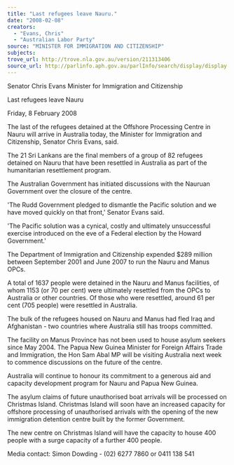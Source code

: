 ```yaml
---
title: "Last refugees leave Nauru."
date: "2008-02-08"
creators:
  - "Evans, Chris"
  - "Australian Labor Party"
source: "MINISTER FOR IMMIGRATION AND CITIZENSHIP"
subjects:
trove_url: http://trove.nla.gov.au/version/211313406
source_url: http://parlinfo.aph.gov.au/parlInfo/search/display/display.w3p;query=Id%3A%22media/pressrel/YUNP6%22
---
```


 

 Senator Chris Evans  Minister for Immigration and Citizenship 

 

 Last refugees leave Nauru 

 Friday, 8 February 2008 

 The last of the refugees detained at the Offshore Processing Centre in Nauru will arrive in  Australia today, the Minister for Immigration and Citizenship, Senator Chris Evans, said. 

 The 21 Sri Lankans are the final members of a group of 82 refugees detained on Nauru that have  been resettled in Australia as part of the humanitarian resettlement program. 

 The Australian Government has initiated discussions with the Nauruan Government over the  closure of the centre. 

 'The Rudd Government pledged to dismantle the Pacific solution and we have moved quickly on  that front,' Senator Evans said. 

 'The Pacific solution was a cynical, costly and ultimately unsuccessful exercise introduced on the  eve of a Federal election by the Howard Government.' 

 The Department of Immigration and Citizenship expended $289 million between September 2001  and June 2007 to run the Nauru and Manus OPCs. 

 A total of 1637 people were detained in the Nauru and Manus facilities, of whom 1153 (or 70 per  cent) were ultimately resettled from the OPCs to Australia or other countries. Of those who were  resettled, around 61 per cent (705 people) were resettled in Australia. 

 The bulk of the refugees housed on Nauru and Manus had fled Iraq and Afghanistan - two  countries where Australia still has troops committed. 

 The facility on Manus Province has not been used to house asylum seekers since May 2004.  The Papua New Guinea Minister for Foreign Affairs Trade and Immigration, the Hon Sam Abal  MP will be visiting Australia next week to commence discussions on the future of the centre. 

 Australia will continue to honour its commitment to a generous aid and capacity development  program for Nauru and Papua New Guinea. 

 The asylum claims of future unauthorised boat arrivals will be processed on Christmas Island.  Christmas Island will soon have an increased capacity for offshore processing of unauthorised  arrivals with the opening of the new immigration detention centre built by the former Government. 

 The new centre on Christmas Island will have the capacity to house 400 people with a surge  capacity of a further 400 people. 

 Media contact:   Simon Dowding - (02) 6277 7860 or 0411 138 541 

 

